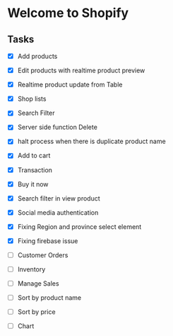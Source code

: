 # Welcome to Shopify

## Tasks 
- [x] Add products
- [x] Edit products with realtime product preview
- [x] Realtime product update from Table
- [x] Shop lists
- [x] Search Filter
- [x] Server side function Delete
- [x] halt process when there is duplicate product name
- [x] Add to cart
- [x] Transaction
- [x] Buy it now
- [x] Search filter in view product
- [x] Social media authentication
- [x] Fixing Region and province select element
- [x] Fixing firebase issue
- [ ] Customer Orders
- [ ] Inventory
- [ ] Manage Sales
- [ ] Sort by product name
- [ ] Sort by price
- [ ] Chart

